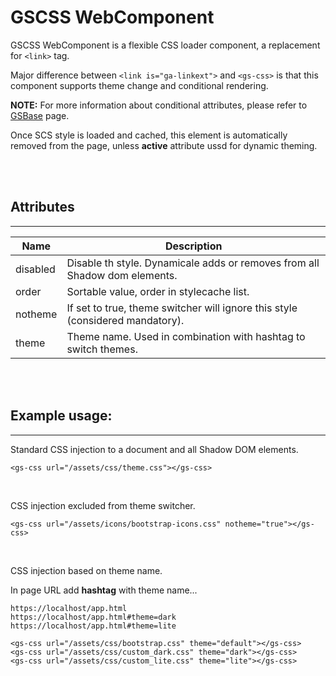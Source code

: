 # GSCSS WebComponent

GSCSS WebComponent is a flexible CSS loader component, a replacement for ```<link>``` tag.

Major difference between ```<link is="ga-linkext">``` and ```<gs-css>``` is that this component supports theme change and conditional rendering. 

**NOTE:** For more information about conditional attributes, please refer to [GSBase](./GSBase.md) page.

Once SCS style is loaded and cached, this element is automatically removed from the page, unless **active** attribute ussd for dynamic theming.

<br><br>

## Attributes
---

| Name           | Description                                                                   |
|----------------|-------------------------------------------------------------------------------|
| disabled       | Disable th style. Dynamicale adds or removes from all Shadow dom elements.    |
| order          | Sortable value, order in stylecache list.                                     |
| notheme        | If set to true, theme switcher will ignore this style (considered mandatory). |
| theme          | Theme name. Used in combination with hashtag to switch themes.                |

<br><br>

## Example usage:
---

Standard CSS injection to a document and all Shadow DOM elements.
```
<gs-css url="/assets/css/theme.css"></gs-css>
```
<br>

CSS injection excluded from theme switcher.
```
<gs-css url="/assets/icons/bootstrap-icons.css" notheme="true"></gs-css>  
```

<br>

CSS injection based on theme name.

In page URL add **hashtag** with theme name...

```
https://localhost/app.html
https://localhost/app.html#theme=dark
https://localhost/app.html#theme=lite
```

```
<gs-css url="/assets/css/bootstrap.css" theme="default"></gs-css>
<gs-css url="/assets/css/custom_dark.css" theme="dark"></gs-css>
<gs-css url="/assets/css/custom_lite.css" theme="lite"></gs-css>
```

